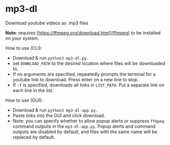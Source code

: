 # mp3-dl

Download youtube videos as .mp3 files

**Note**: requires [https://ffmpeg.org/download.html](ffmpeg) to be installed on your system.

How to use (CLI):
- Download & run `python3 mp3-dl.py`.
- set `DOWNLOAD_PATH` to the desired location where files will be downloaded to.
- If no arguments are specified, repeatedly prompts the terminal for a youtube link to download.  Press enter on a new line to stop.
- If `-f` is specified, downloads all links in `LIST_PATH`.  Put a separate link on each line in the list.

How to use (GUI):
- Download & run `python3 mp3-dl-app.py`.
- Paste links into the GUI and click download.
- Note: you can specify whether to allow popup alerts or suppress `ffmpeg` command outputs in the `mp3-dl-app.py`.  Popup alerts and command outputs are disabled by default, and files with the same name will be replaced by default.
